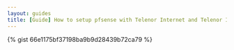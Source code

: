 ```yaml
---
layout: guides
title: [Guide] How to setup pfsense with Telenor Internet and Telenor IPTV
---
```


{% gist 66e1175bf37198ba9b9d28439b72ca79 %}

